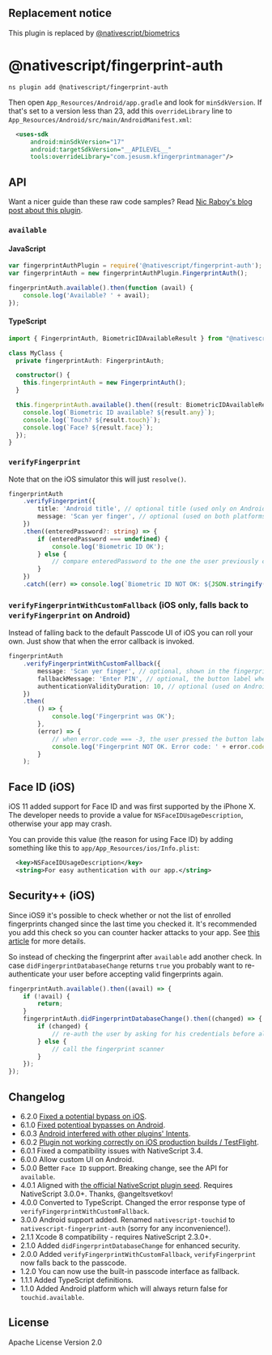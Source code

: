 ## Replacement notice

This plugin is replaced by [@nativescript/biometrics](../biometrics)

# @nativescript/fingerprint-auth

```cli
ns plugin add @nativescript/fingerprint-auth
```

Then open `App_Resources/Android/app.gradle` and look for `minSdkVersion`.
If that's set to a version less than 23, add this `overrideLibrary` line to `App_Resources/Android/src/main/AndroidManifest.xml`:

```xml
  <uses-sdk
      android:minSdkVersion="17"
      android:targetSdkVersion="__APILEVEL__"
      tools:overrideLibrary="com.jesusm.kfingerprintmanager"/>
```

## API

Want a nicer guide than these raw code samples? Read [Nic Raboy's blog post about this plugin](https://www.thepolyglotdeveloper.com/2016/03/add-touch-id-authentication-support-to-your-nativescript-app/).

### `available`

#### JavaScript

```js
var fingerprintAuthPlugin = require('@nativescript/fingerprint-auth');
var fingerprintAuth = new fingerprintAuthPlugin.FingerprintAuth();

fingerprintAuth.available().then(function (avail) {
	console.log('Available? ' + avail);
});
```

#### TypeScript

```typescript
import { FingerprintAuth, BiometricIDAvailableResult } from "@nativescript/fingerprint-auth";

class MyClass {
  private fingerprintAuth: FingerprintAuth;

  constructor() {
    this.fingerprintAuth = new FingerprintAuth();
  }

  this.fingerprintAuth.available().then((result: BiometricIDAvailableResult) => {
    console.log(`Biometric ID available? ${result.any}`);
    console.log(`Touch? ${result.touch}`);
    console.log(`Face? ${result.face}`);
  });
}
```

### `verifyFingerprint`

Note that on the iOS simulator this will just `resolve()`.

```typescript
fingerprintAuth
	.verifyFingerprint({
		title: 'Android title', // optional title (used only on Android)
		message: 'Scan yer finger', // optional (used on both platforms) - for FaceID on iOS see the notes about NSFaceIDUsageDescription
	})
	.then((enteredPassword?: string) => {
		if (enteredPassword === undefined) {
			console.log('Biometric ID OK');
		} else {
			// compare enteredPassword to the one the user previously configured for your app (which is not the users system password!)
		}
	})
	.catch((err) => console.log(`Biometric ID NOT OK: ${JSON.stringify(err)}`));
```

### `verifyFingerprintWithCustomFallback` (iOS only, falls back to `verifyFingerprint` on Android)

Instead of falling back to the default Passcode UI of iOS you can roll your own.
Just show that when the error callback is invoked.

```typescript
fingerprintAuth
	.verifyFingerprintWithCustomFallback({
		message: 'Scan yer finger', // optional, shown in the fingerprint dialog (default: 'Scan your finger').
		fallbackMessage: 'Enter PIN', // optional, the button label when scanning fails (default: 'Enter password').
		authenticationValidityDuration: 10, // optional (used on Android, default 5)
	})
	.then(
		() => {
			console.log('Fingerprint was OK');
		},
		(error) => {
			// when error.code === -3, the user pressed the button labeled with your fallbackMessage
			console.log('Fingerprint NOT OK. Error code: ' + error.code + '. Error message: ' + error.message);
		}
	);
```

## Face ID (iOS)

iOS 11 added support for Face ID and was first supported by the iPhone X.
The developer needs to provide a value for `NSFaceIDUsageDescription`, otherwise your app may crash.

You can provide this value (the reason for using Face ID) by adding something like this to `app/App_Resources/ios/Info.plist`:

```xml
  <key>NSFaceIDUsageDescription</key>
  <string>For easy authentication with our app.</string>
```

## Security++ (iOS)

Since iOS9 it's possible to check whether or not the list of enrolled fingerprints changed since
the last time you checked it. It's recommended you add this check so you can counter hacker attacks
to your app. See [this article](https://www.linkedin.com/pulse/fingerprint-trojan-per-thorsheim/) for more details.

So instead of checking the fingerprint after `available` add another check.
In case `didFingerprintDatabaseChange` returns `true` you probably want to re-authenticate your user
before accepting valid fingerprints again.

```typescript
fingerprintAuth.available().then((avail) => {
	if (!avail) {
		return;
	}
	fingerprintAuth.didFingerprintDatabaseChange().then((changed) => {
		if (changed) {
			// re-auth the user by asking for his credentials before allowing a fingerprint scan again
		} else {
			// call the fingerprint scanner
		}
	});
});
```

## Changelog

- 6.2.0 [Fixed a potential bypass on iOS](https://github.com/EddyVerbruggen/nativescript-fingerprint-auth/issues/41).
- 6.1.0 [Fixed potentioal bypasses on Android](https://github.com/EddyVerbruggen/nativescript-fingerprint-auth/milestone/8?closed=1).
- 6.0.3 [Android interfered with other plugins' Intents](https://github.com/EddyVerbruggen/nativescript-fingerprint-auth/pull/28).
- 6.0.2 [Plugin not working correctly on iOS production builds / TestFlight](https://github.com/EddyVerbruggen/nativescript-fingerprint-auth/issues/27).
- 6.0.1 Fixed a compatibility issues with NativeScript 3.4.
- 6.0.0 Allow custom UI on Android.
- 5.0.0 Better `Face ID` support. Breaking change, see the API for `available`.
- 4.0.1 Aligned with [the official NativeScript plugin seed](https://github.com/NativeScript/nativescript-plugin-seed). Requires NativeScript 3.0.0+. Thanks, @angeltsvetkov!
- 4.0.0 Converted to TypeScript. Changed the error response type of `verifyFingerprintWithCustomFallback`.
- 3.0.0 Android support added. Renamed `nativescript-touchid` to `nativescript-fingerprint-auth` (sorry for any inconvenience!).
- 2.1.1 Xcode 8 compatibility - requires NativeScript 2.3.0+.
- 2.1.0 Added `didFingerprintDatabaseChange` for enhanced security.
- 2.0.0 Added `verifyFingerprintWithCustomFallback`, `verifyFingerprint` now falls back to the passcode.
- 1.2.0 You can now use the built-in passcode interface as fallback.
- 1.1.1 Added TypeScript definitions.
- 1.1.0 Added Android platform which will always return false for `touchid.available`.

## License

Apache License Version 2.0
